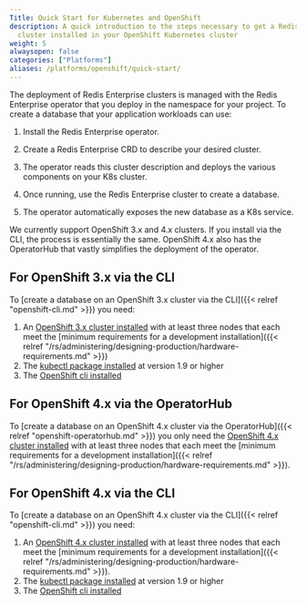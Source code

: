 ```yaml
---
Title: Quick Start for Kubernetes and OpenShift
description: A quick introduction to the steps necessary to get a Redis Enterprise
  cluster installed in your OpenShift Kubernetes cluster
weight: 5
alwaysopen: false
categories: ["Platforms"]
aliases: /platforms/openshift/quick-start/
---
```

The deployment of Redis Enterprise clusters is managed with the Redis Enterprise operator that you deploy in the namespace for your project.
To create a database that your application
workloads can use:

1. Install the Redis Enterprise operator.

1. Create a Redis Enterprise CRD to describe your desired cluster.

1. The operator reads this cluster description and deploys the various components on your K8s cluster.

1. Once running, use the Redis Enterprise cluster to create a database.

1. The operator automatically exposes the new database as a K8s service.

We currently support OpenShift 3.x and 4.x clusters. If you install via the CLI,
the process is essentially the same. OpenShift 4.x also has the OperatorHub that
vastly simplifies the deployment of the operator.

## For OpenShift 3.x via the CLI

To [create a database on an OpenShift 3.x cluster via the CLI]({{< relref "openshift-cli.md" >}}) you need:

1. An [OpenShift 3.x cluster installed](https://docs.openshift.com/container-platform/3.11/welcome/index.html) with at least three nodes that each meet the [minimum requirements for a development installation]({{< relref "/rs/administering/designing-production/hardware-requirements.md" >}})
1. The [kubectl package installed](https://kubernetes.io/docs/tasks/tools/install-kubectl/) at version 1.9 or higher
1. The [OpenShift cli installed](https://docs.openshift.com/container-platform/4.2/cli_reference/openshift_cli/getting-started-cli.html)

## For OpenShift 4.x via the OperatorHub

To [create a database on an OpenShift 4.x cluster via the OperatorHub]({{< relref "openshift-operatorhub.md" >}}) you only need the [OpenShift 4.x cluster installed](https://docs.openshift.com/container-platform/4.3/welcome/index.html) with at least three nodes that each meet the [minimum requirements for a development installation]({{< relref "/rs/administering/designing-production/hardware-requirements.md" >}}).

## For OpenShift 4.x via the CLI

To [create a database on an OpenShift 4.x cluster via the CLI]({{< relref "openshift-cli.md" >}}) you need:

1. An [OpenShift 4.x cluster installed](https://docs.openshift.com/container-platform/4.3/welcome/index.html) with at least three nodes that each meet the [minimum requirements for a development installation]({{< relref "/rs/administering/designing-production/hardware-requirements.md" >}}).
1. The [kubectl package installed](https://kubernetes.io/docs/tasks/tools/install-kubectl/) at version 1.9 or higher
1. The [OpenShift cli installed](https://docs.openshift.com/container-platform/4.2/cli_reference/openshift_cli/getting-started-cli.html)
